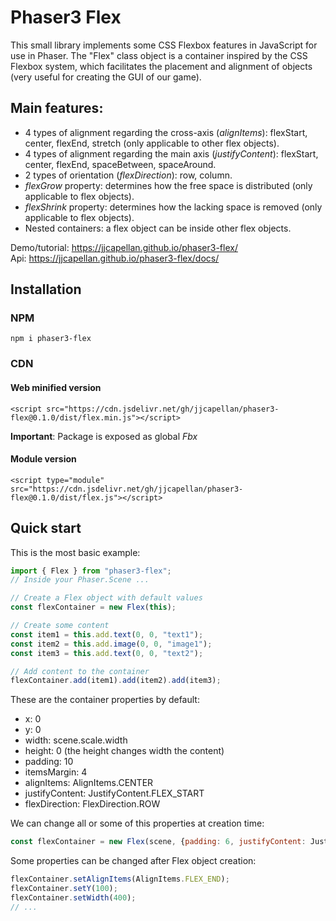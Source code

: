 # Phaser3 Flex
This small library implements some CSS Flexbox features in JavaScript for use in Phaser.
The "Flex" class object is a container inspired by the CSS Flexbox system, which facilitates the placement and alignment of objects (very useful for creating the GUI of our game).

## Main features:
* 4 types of alignment regarding the cross-axis (*alignItems*): flexStart, center, flexEnd, stretch (only applicable to other flex objects).
* 4 types of alignment regarding the main axis (*justifyContent*): flexStart, center, flexEnd, spaceBetween, spaceAround.
* 2 types of orientation (*flexDirection*): row, column.
* *flexGrow* property: determines how the free space is distributed (only applicable to flex objects).
* *flexShrink* property: determines how the lacking space is removed (only applicable to flex objects).
* Nested containers: a flex object can be inside other flex objects.

Demo/tutorial: https://jjcapellan.github.io/phaser3-flex/  
Api: https://jjcapellan.github.io/phaser3-flex/docs/

## Installation
### NPM
```
npm i phaser3-flex
```
### CDN
#### Web minified version
```
<script src="https://cdn.jsdelivr.net/gh/jjcapellan/phaser3-flex@0.1.0/dist/flex.min.js"></script>
```
**Important**: Package is exposed as global *Fbx*
#### Module version
```
<script type="module" src="https://cdn.jsdelivr.net/gh/jjcapellan/phaser3-flex@0.1.0/dist/flex.js"></script>
```


## Quick start
This is the most basic example:
```js
import { Flex } from "phaser3-flex";
// Inside your Phaser.Scene ...

// Create a Flex object with default values
const flexContainer = new Flex(this);

// Create some content
const item1 = this.add.text(0, 0, "text1");
const item2 = this.add.image(0, 0, "image1");
const item3 = this.add.text(0, 0, "text2");

// Add content to the container
flexContainer.add(item1).add(item2).add(item3);
```
These are the container properties by default:
* x: 0
* y: 0
* width: scene.scale.width
* height: 0 (the height changes width the content)
* padding: 10
* itemsMargin: 4
* alignItems: AlignItems.CENTER
* justifyContent: JustifyContent.FLEX_START
* flexDirection: FlexDirection.ROW   

We can change all or some of this properties at creation time:
```js
const flexContainer = new Flex(scene, {padding: 6, justifyContent: JustifyContent.SPACE_BETWEEN});
```
Some properties can be changed after Flex object creation:
```js
flexContainer.setAlignItems(AlignItems.FLEX_END);
flexContainer.setY(100);
flexContainer.setWidth(400);
// ...
```
